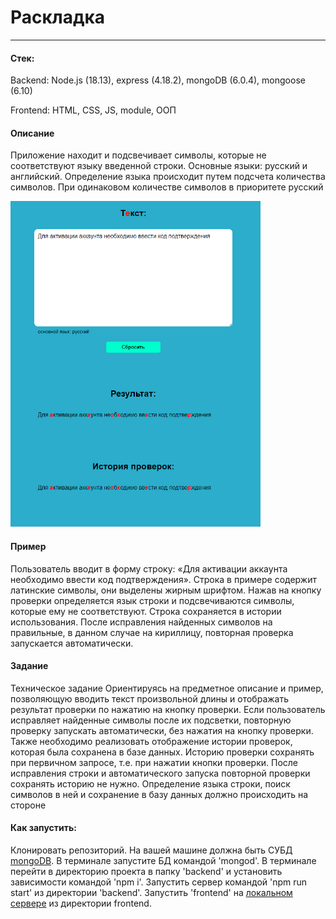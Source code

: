 # Раскладка

---

#### Стек:

Backend: Node.js (18.13), express (4.18.2), mongoDB (6.0.4), mongoose (6.10)

Frontend: HTML, CSS, JS, module, ООП

#### Описание

Приложение находит и подсвечивает символы, которые не соответствуют языку введенной строки.
Основные языки: русский и английский.
Определение языка происходит путем подсчета количества символов.
При одинаковом количестве символов в приоритете русский

<img src="./present.png" width="400">

#### Пример

Пользователь вводит в форму строку: «Для aктивации аккaунта неoбxодимо ввeсти код подтвеpждения».
Строка в примере содержит латинские символы, они выделены жирным шрифтом.
Нажав на кнопку проверки определяется язык строки и подсвечиваются символы, которые ему не соответствуют.
Строка сохраняется в истории использования. После исправления найденных символов на правильные,
в данном случае на кириллицу, повторная проверка запускается автоматически.

#### Задание

Техническое задание Ориентируясь на предметное описание и пример,
позволяющую вводить текст произвольной длины и отображать результат проверки по нажатию на кнопку проверки.
Если пользователь исправляет найденные символы после их подсветки, повторную проверку запускать автоматически,
без нажатия на кнопку проверки. Также необходимо реализовать отображение истории проверок, которая была сохранена в базе данных.
Историю проверки сохранять при первичном запросе, т.е. при нажатии кнопки проверки.
После исправления строки и автоматического запуска повторной проверки сохранять историю не нужно.
Определение языка строки, поиск символов в ней и сохранение в базу данных должно происходить на стороне

#### Как запустить:
Клонировать репозиторий.
На вашей машине должна быть СУБД [mongoDB](https://www.mongodb.com/try/download/community-kubernetes-operator).
В терминале запустите БД командой 'mongod'.
В терминале перейти в директорию проекта в папку 'backend' и установить зависимости командой 'npm i'.
Запустить сервер командой 'npm run start' из директории 'backend'.
Запустить 'frontend' на [локальном сервере](https://www.npmjs.com/package/serve) из директории frontend.
